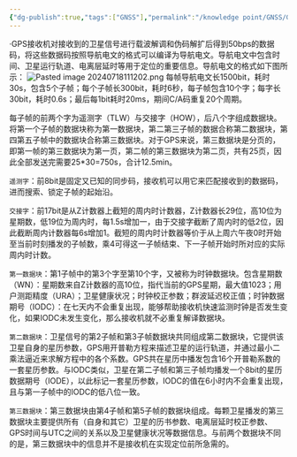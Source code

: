 ```yaml
---
{"dg-publish":true,"tags":["GNSS"],"permalink":"/knowledge point/GNSS/GPS导航电文/","dgPassFrontmatter":true}
---
```


·GPS接收机对接收到的卫星信号进行载波解调和伪码解扩后得到50bps的数据码，将这些数据码按照导航电文的格式可以编译为导航电文。导航电文中包含时间、卫星运行轨道、电离层延时等用于定位的重要信息。导航电文的格式如下图所示：
![Pasted image 20240718111202.png](/img/user/knowledge%20point/imgs/Pasted%20image%2020240718111202.png)
每帧导航电文长1500bit，耗时30s，包含5个子帧；每个子帧长300bit，耗时6秒，每子帧包含10个字；每字长30bit，耗时0.6s；最后每1bit耗时20ms，期间C/A码重复20个周期。

每子帧的前两个字为遥测字（TLW）与交接字（HOW），后八个字组成数据块。将第一个子帧的数据块称为第一数据块，第二第三子帧的数据合称第二数据块，第四第五子帧中的数据块合称第三数据块。对于GPS来说，第三数据块是分页的，即第一帧的第三数据块为第一页，第二帧的第三数据块为第二页，共有25页，因此全部发送完需要25\*30=750s，合计12.5min。

`遥测字`：前8bit是固定又已知的同步码，接收机可以用它来匹配接收到的数据码，进而搜索、锁定子帧的起始沿。

`交接字`：前17bit是从Z计数器上截短的周内时计数器，Z计数器长29位，高10位为星期数，低19位为周内时，每1.5s增加一，由于交接字截断了周内时的低2位，因此截断周内计数器每6s增加1。截短的周内时计数器等价于从上周六午夜0时开始至当前时刻播发的子帧数，乘4可得这一子帧结束、下一子帧开始时所对应的实际周内时计数。

`第一数据块`：第1子帧中的第3个字至第10个字，又被称为时钟数据块。包含星期数（WN）：星期数来自Z计数器的高10位，指代当前的GPS星期，最大值1023；用户测距精度（URA）；卫星健康状况；时钟校正参数；群波延迟校正值；时钟数据期号（IODC）：在七天内不会重复出现，能够帮助接收机快速监测时钟是否发生变化，如果IODC未发生变化，那么接收机就不必重复解译数据块。

`第二数据块`：卫星信号的第2子帧和第3子帧数据块共同组成第二数据块，它提供该卫星自身的星历参数，GPS用开普勒方程来描述卫星的运行轨道，并通过最小二乘法逼近来求解方程中的各个系数。GPS共在星历中播发包含16个开普勒系数的一套星历参数。与IODC类似，卫星在第二子帧和第三子帧均播发一个8bit的星历数据期号（IODE），以此标记一套星历参数，IODC的值在6小时内不会重复出现，且与第一子帧中的IODC的低八位一致。

`第三数据块`：第三数据块由第4子帧和第5子帧的数据块组成。每颗卫星播发的第三数据块主要提供所有（自身和其它）卫星的历书参数、电离层延时校正参数、GPS时间与UTC之间的关系以及卫星健康状况等数据信息。与前两个数据块不同的是，第三数据块中的信息并不是接收机在实现定位前所急需的。